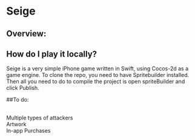 # Seige

## Overview:


## How do I play it locally?
Seige is a very simple iPhone game written in Swift, using Cocos-2d as a game engine. To clone the repo, you need to have Spritebuilder installed. Then all you need to do to compile the project is open spriteBuilder and click Publish.

##To do:

</br> Multiple types of attackers
</br> Artwork
</br> In-app Purchases
